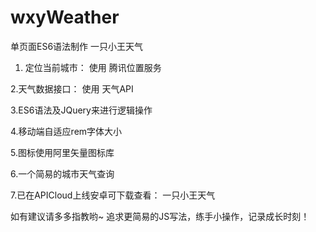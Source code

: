 # wxyWeather
 单页面ES6语法制作  一只小王天气

1. 定位当前城市： 使用 腾讯位置服务

2.天气数据接口： 使用 天气API

3.ES6语法及JQuery来进行逻辑操作

4.移动端自适应rem字体大小

5.图标使用阿里矢量图标库

6.一个简易的城市天气查询

7.已在APICloud上线安卓可下载查看： 一只小王天气

如有建议请多多指教哟~
追求更简易的JS写法，练手小操作，记录成长时刻！
